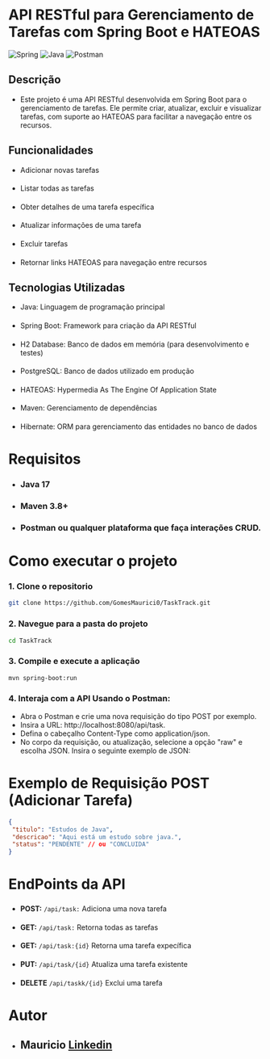  

# API RESTful para Gerenciamento de Tarefas com Spring Boot e HATEOAS
![Spring](https://img.shields.io/badge/spring-%236DB33F.svg?style=for-the-badge&logo=spring&logoColor=white)
![Java](https://img.shields.io/badge/java-%23ED8B00.svg?style=for-the-badge&logo=openjdk&logoColor=white)
![Postman](https://img.shields.io/badge/Postman-FF6C37?style=for-the-badge&logo=postman&logoColor=white)

## Descrição
* Este projeto é uma API RESTful desenvolvida em Spring Boot para o gerenciamento de tarefas. Ele permite criar, atualizar, excluir e visualizar tarefas, com suporte ao HATEOAS para facilitar a navegação entre os recursos.

## Funcionalidades
* Adicionar novas tarefas 
####
* Listar todas as tarefas
####
* Obter detalhes de uma tarefa específica
####
* Atualizar informações de uma tarefa
####
* Excluir tarefas 
####
* Retornar links HATEOAS para navegação entre recursos

## Tecnologias Utilizadas

* Java: Linguagem de programação principal
####
* Spring Boot: Framework para criação da API RESTful
####
* H2 Database: Banco de dados em memória (para desenvolvimento e testes)
####
* PostgreSQL: Banco de dados utilizado em produção
####
* HATEOAS: Hypermedia As The Engine Of Application State
####
* Maven: Gerenciamento de dependências
####
* Hibernate: ORM para gerenciamento das entidades no banco de dados

# Requisitos
* ### **Java** 17
####
* ### **Maven** 3.8+
####
* ### **Postman** ou qualquer plataforma que faça interações CRUD.
# Como executar o projeto

 ### 1. Clone o repositorio
```bash
git clone https://github.com/GomesMaurici0/TaskTrack.git
```
### 2.  Navegue para a pasta do projeto
```bash
cd TaskTrack
```

 ### 3. Compile e execute a aplicação
 ```bash
mvn spring-boot:run
```

### 4.  Interaja com a API Usando o Postman:
   * Abra o Postman e crie uma nova requisição do tipo POST por exemplo.
   * Insira a URL: http://localhost:8080/api/task.
   * Defina o cabeçalho Content-Type como application/json.
   * No corpo da requisição, ou atualização, selecione a opção "raw" e escolha JSON. Insira o seguinte exemplo de JSON:
# Exemplo de Requisição POST (Adicionar Tarefa)
```json lines
{
 "titulo": "Estudos de Java",
 "descricao": "Aqui está um estudo sobre java.",
 "status": "PENDENTE" // ou "CONCLUIDA" 
}
```

# EndPoints da API
###
* **POST:** `/api/task:` Adiciona uma nova tarefa
####
* **GET:** `/api/task:` Retorna todas as tarefas
####
* **GET:** `/api/task:{id}` Retorna uma tarefa expecífica
####
* **PUT:** `/api/task/{id}` Atualiza uma tarefa existente  
####
* **DELETE** `/api/taskk/{id}` Exclui uma tarefa
# Autor
* ## Mauricio [Linkedin](https://www.linkedin.com/in/mauricio-gomes-479221223/) 

